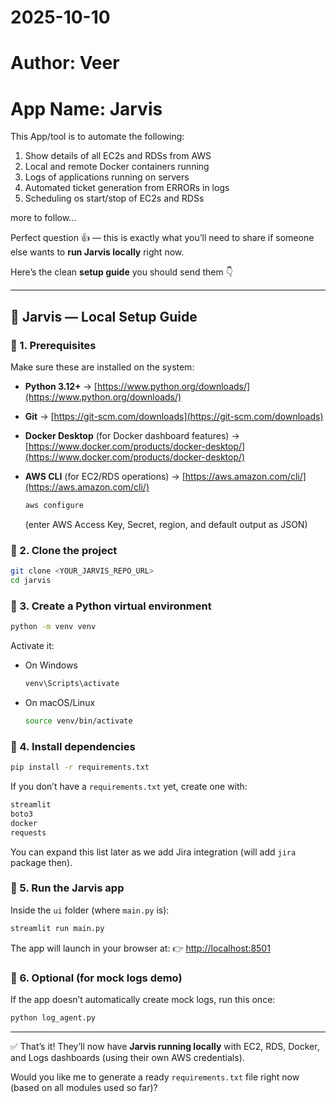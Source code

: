 # 2025-10-10
# Author: Veer
# App Name: Jarvis

This App/tool is to automate the following:
1. Show details of all EC2s and RDSs from AWS
2. Local and remote Docker containers running
3. Logs of applications running on servers
4. Automated ticket generation from ERRORs in logs
5. Scheduling os start/stop of EC2s and RDSs

more to follow...

Perfect question 👍 — this is exactly what you’ll need to share if someone else wants to **run Jarvis locally** right now.

Here’s the clean **setup guide** you should send them 👇

---

## 🧠 Jarvis — Local Setup Guide

### 🔹 1. Prerequisites

Make sure these are installed on the system:

* **Python 3.12+** → [https://www.python.org/downloads/](https://www.python.org/downloads/)
* **Git** → [https://git-scm.com/downloads](https://git-scm.com/downloads)
* **Docker Desktop** (for Docker dashboard features) → [https://www.docker.com/products/docker-desktop/](https://www.docker.com/products/docker-desktop/)
* **AWS CLI** (for EC2/RDS operations) → [https://aws.amazon.com/cli/](https://aws.amazon.com/cli/)

  ```bash
  aws configure
  ```

  (enter AWS Access Key, Secret, region, and default output as JSON)

### 🔹 2. Clone the project

```bash
git clone <YOUR_JARVIS_REPO_URL>
cd jarvis
```

### 🔹 3. Create a Python virtual environment

```bash
python -m venv venv
```

Activate it:

* On Windows

  ```bash
  venv\Scripts\activate
  ```
* On macOS/Linux

  ```bash
  source venv/bin/activate
  ```

### 🔹 4. Install dependencies

```bash
pip install -r requirements.txt
```

If you don’t have a `requirements.txt` yet, create one with:

```txt
streamlit
boto3
docker
requests
```

You can expand this list later as we add Jira integration (will add `jira` package then).

### 🔹 5. Run the Jarvis app

Inside the `ui` folder (where `main.py` is):

```bash
streamlit run main.py
```

The app will launch in your browser at:
👉 [http://localhost:8501](http://localhost:8501)

### 🔹 6. Optional (for mock logs demo)

If the app doesn’t automatically create mock logs, run this once:

```bash
python log_agent.py
```

---

✅ That’s it!
They’ll now have **Jarvis running locally** with EC2, RDS, Docker, and Logs dashboards (using their own AWS credentials).

Would you like me to generate a ready `requirements.txt` file right now (based on all modules used so far)?
